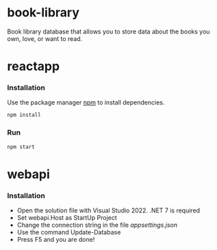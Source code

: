 # book-library
Book library database that allows you to store data about the books you own, love, or want to read.

# reactapp

### Installation
Use the package manager [npm](https://docs.npmjs.com/getting-started) to install dependencies.

```bash
npm install
```

### Run
```bash
npm start
```


# webapi

### Installation
- Open the solution file with Visual Studio 2022. .NET 7 is required
- Set webapi.Host as StartUp Project
- Change the connection string in the file *appsettings.json*
- Use the command Update-Database
- Press F5 and you are done!